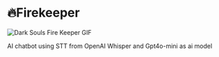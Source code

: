 # 🔥Firekeeper

![Dark Souls Fire Keeper GIF](https://media1.tenor.com/m/3azutUpPYhAAAAAC/dark-souls-fire-keeper.gif)


AI chatbot using STT from OpenAI Whisper and Gpt4o-mini as ai model
